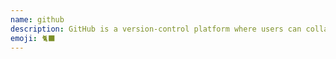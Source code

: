 ```yaml
---
name: github
description: GitHub is a version-control platform where users can collaborate on or adopt open source code projects, fork code, share ideas and more.
emoji: 🐈‍⬛
---
```

